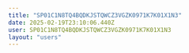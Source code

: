 ```yaml
---
title: "SP01C1N8TQ4BQDKJSTQWCZ3VGZK0971K7K01X1N3"
date: 2025-02-19T23:10:06.440Z
user: SP01C1N8TQ4BQDKJSTQWCZ3VGZK0971K7K01X1N3
layout: "users"
---
```

    